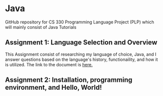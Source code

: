 # Java
GitHub repository for CS 330 Programming Language Project (PLP) which will mainly consist of Java Tutorials

## Assignment 1: Language Selection and Overview
This Assignment consist of researching my language of choice, Java, and I answer questions based on the language's history, functionaility, and how it is utilized.
The link to the document is <a href="https://github.com/elianalopez/Java/blob/master/Assignment1/PLP-Assignment1.pdff">here.</a>


## Assignment 2: Installation, programming environment, and Hello, World!
